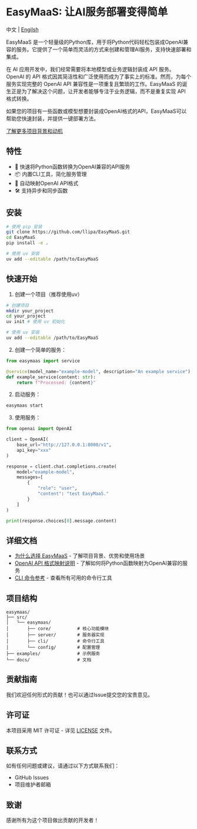 # EasyMaaS: 让AI服务部署变得简单

中文 | [Engilsh](./README_EN.md)

EasyMaaS 是一个轻量级的Python库，用于将Python代码轻松包装成OpenAI兼容的服务。它提供了一个简单而灵活的方式来创建和管理AI服务，支持快速部署和集成。

在 AI 应用开发中，我们经常需要将本地模型或业务逻辑封装成 API 服务。OpenAI 的 API 格式因其简洁性和广泛使用而成为了事实上的标准。然而，为每个服务实现完整的 OpenAI API 兼容性是一项重复且繁琐的工作。EasyMaaS 的诞生正是为了解决这个问题，让开发者能够专注于业务逻辑，而不是重复实现 API 格式转换。

如果您的项目有一些函数或模型想要封装成OpenAI格式的API，EasyMaaS可以帮助您快速封装，并提供一键部署方法。

[了解更多项目背景和动机](docs/why_easymaas.md)

## 特性

- 🚀 快速将Python函数转换为OpenAI兼容的API服务
- 📦 内置CLI工具，简化服务管理
- 🔌 自动映射OpenAI API格式
- 🛠️ 支持异步和同步函数

## 安装

```bash
# 使用 pip 安装
git clone https://github.com/llipa/EasyMaaS.git
cd EasyMaaS
pip install -e .

# 使用 uv 安装
uv add --editable /path/to/EasyMaaS
```

## 快速开始

1. 创建一个项目（推荐使用uv）

```bash
# 创建项目
mkdir your_project
cd your_project
uv init # 使用 uv 初始化

# 使用 uv 安装
uv add --editable /path/to/EasyMaaS
```

2. 创建一个简单的服务：

```python
from easymaas import service

@service(model_name="example-model", description="An example service")
def example_service(content: str):
    return f"Processed: {content}"
```

2. 启动服务：

```bash
easymaas start
```

3. 使用服务：

```python
from openai import OpenAI

client = OpenAI(
    base_url="http://127.0.0.1:8000/v1",
    api_key="xxx"
)

response = client.chat.completions.create(
    model="example-model",
    messages=[
        {
            "role": "user",
            "content": "test EasyMaaS."
        }
    ]
)

print(response.choices[0].message.content)
```

## 详细文档

- [为什么选择 EasyMaaS](docs/why_easymaas.md) - 了解项目背景、优势和使用场景
- [OpenAI API 格式映射说明](docs/openai_api_format.md) - 了解如何将Python函数映射为OpenAI兼容的服务
- [CLI 命令参考](docs/cli_reference.md) - 查看所有可用的命令行工具

## 项目结构

```
easymaas/
├── src/
│   └── easymaas/
│       ├── core/          # 核心功能模块
│       ├── server/        # 服务器实现
│       ├── cli/           # 命令行工具
│       └── config/        # 配置管理
├── examples/              # 示例服务
└── docs/                  # 文档
```

## 贡献指南

我们欢迎任何形式的贡献！也可以通过Issue提交您的宝贵意见。

## 许可证

本项目采用 MIT 许可证 - 详见 [LICENSE](LICENSE) 文件。

## 联系方式

如有任何问题或建议，请通过以下方式联系我们：
- GitHub Issues
- 项目维护者邮箱

## 致谢

感谢所有为这个项目做出贡献的开发者！
